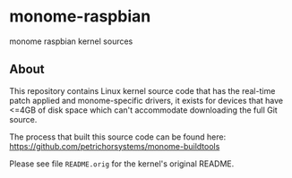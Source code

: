 # monome-raspbian

monome raspbian kernel sources

## About
This repository contains Linux kernel source code that has
the real-time patch applied and monome-specific drivers, it
exists for devices that have <=4GB of disk space which
can't accommodate downloading the full Git source.

The process that built this source code can be found here:
https://github.com/petrichorsystems/monome-buildtools

Please see file ```README.orig``` for the kernel's original README.
